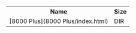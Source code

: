 <table>
<tr><th>Name</th><th>Size</th></tr>
<tr><td>[8000 Plus](8000 Plus/index.html)</td><td>DIR</td></tr>
</table>
